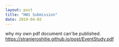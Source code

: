 ```yaml
---
layout: post
title: "HW1 Submission"
date: 2019-04-02
---
```

why my own pdf document can'be published.
https://stranieroshitie.github.io/post/EventStudy.pdf
